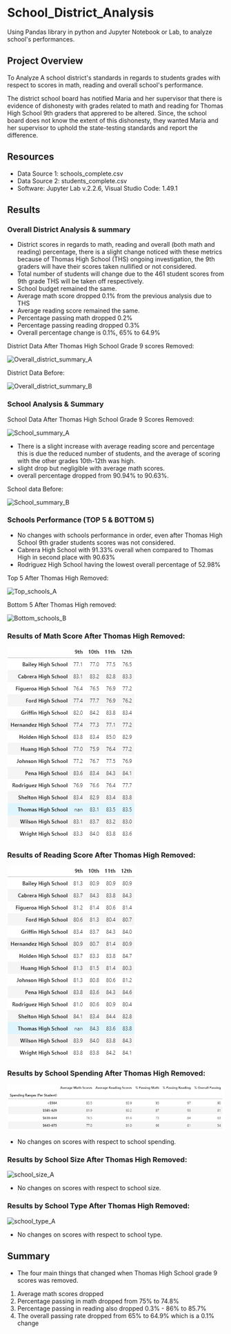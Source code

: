# School_District_Analysis
Using Pandas library in python and Jupyter Notebook or Lab, to analyze school's performances. 

## Project Overview
To Analyze A school district's standards in regards to students grades with respect to scores in math, reading and overall school's performance.

The district school board has notified Maria and her supervisor that there is evidence of dishonesty with grades related to math and reading for Thomas High School 9th graders that apprered to be altered. Since, the school board does not know the extent of this dishonesty, they wanted Maria and her supervisor to uphold the state-testing standards and report the difference.

## Resources

- Data Source 1: schools_complete.csv
- Data Source 2: students_complete.csv
- Software: Jupyter Lab v.2.2.6, Visual Studio Code: 1.49.1

## Results 

### Overall District Analysis & summary

- District scores in regards to math, reading and overall (both math and reading) percentage, there is a slight change noticed with these metrics because of Thomas High School (THS) ongoing investigation, the 9th graders will have their scores taken nullified or not considered. 
- Total number of students will change due to the 461 student scores from 9th grade THS will be taken off respectively.
- School budget remained the same.
- Average math score dropped 0.1% from the previous analysis due to THS
- Average reading score remained the same.
- Percentage passing math dropped 0.2%
- Percentage passing reading dropped 0.3%
- Overall percentage change is 0.1%, 65% to 64.9% 

District Data After Thomas High School Grade 9 scores Removed: 

![Overall_district_summary_A](/overall_district_summary_A.png)

District Data Before:

![Overall_district_summary_B](/overall_district_summary_B.png)

### School Analysis & Summary

School Data After Thomas High School Grade 9 Scores Removed:

![School_summary_A](/school_summary_A.png)

- There is a slight increase with average reading score and percentage this is due the reduced number of students, and the average of scoring with the other grades 10th-12th was high.
- slight drop but negligible with average math scores.
- overall percentage dropped from 90.94% to 90.63%.


School data Before:

![School_summary_B](/school_summary_B.png)


### Schools Performance (TOP 5 & BOTTOM 5)

- No changes with schools performance in order, even after Thomas High School 9th grader students scores was not considered. 
- Cabrera High School with 91.33% overall when compared to Thomas High in second place with 90.63%
- Rodriguez High School having the lowest overall percentage of 52.98%

Top 5 After Thomas High Removed:

![Top_schools_A](/Top_schools_A.png)

Bottom 5 After Thomas High removed:

![Bottom_schools_B](/Bottom_schools_A.png)


### Results of Math Score After Thomas High Removed:


![Math_score_grade_A](Resources/Math_score_grade_A.png)


### Results of Reading Score After Thomas High Removed:


![Reading_score_grade_A](Resources/Reading_score_grade_A.png)


### Results by School Spending After Thomas High Removed:

![school_spending_A](Resources/school_spending_A.png)

- No changes on scores with respect to school spending.


### Results by School Size After Thomas High Removed:

![school_size_A](/school_size_A.png)

- No changes on scores with respect to school size.


### Results by School Type After Thomas High Removed:


![school_type_A](/school_type_A.png)

- No changes on scores with respect to school type.


## Summary

- The four main things that changed when Thomas High School grade 9 scores was removed. 

1. Average math scores dropped 
2. Percentage passing in math dropped from 75% to 74.8%
3. Percentage passing in reading also dropped 0.3% -  86% to 85.7%
4. The overall passing rate dropped from 65% to 64.9% which is a 0.1% change

